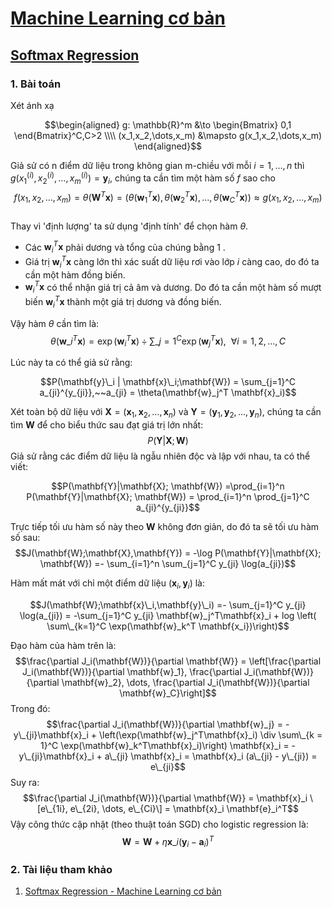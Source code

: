 # [Machine Learning cơ bản](https://machinelearningcoban.com/about/)
## [Softmax Regression](https://machinelearningcoban.com/2017/02/17/softmax/)
### 1. Bài toán
Xét ánh xạ  

$$\begin{aligned} g: \mathbb{R}^m &\to \begin{Bmatrix} 0,1 \end{Bmatrix}^C,C>2 \\\\ (x_1,x_2,\dots,x_m) &\mapsto g(x_1,x_2,\dots,x_m) \end{aligned}$$

Giả sử có n điểm dữ liệu trong không gian m-chiều với mỗi  $i = 1,\dots,n$ thì $g(x_1^{(i)},x_2^{(i)},\dots,x_m^{(i)}) = \mathbf{y}_i$, chúng ta cần tìm một hàm số $f$ sao cho 
$$f(x_1,x_2,\dots,x_m)=\theta(\mathbf{W}^T \mathbf{x}) = \left(\theta(\mathbf{w}_1^T \mathbf{x}),\theta(\mathbf{w}_2^T \mathbf{x}),\dots,\theta(\mathbf{w}_C^T \mathbf{x})\right) \approx g(x_1,x_2,\dots,x_m)$$    
Thay vì 'định lượng' ta sử dụng 'định tính' để chọn hàm $\theta$.
  * Các $\mathbf{w}_i^T \mathbf{x}$ phải dương và tổng của chúng bằng 1 . 
  * Giá trị $\mathbf{w}_i^T \mathbf{x}$ càng lớn thì xác suất dữ liệu rơi vào lớp $i$ càng cao, do đó ta cần một hàm đồng biến.
  * $\mathbf{w}_i^T \mathbf{x}$ có thể nhận giá trị cả âm và dương. Do đó ta cần một hàm số mượt biến $\mathbf{w}_i^T \mathbf{x}$ thành một giá trị dương và đồng biến.
   
Vậy hàm $\theta$ cần tìm là:
$$\theta(\mathbf{w}\_i^T \mathbf{x}) = \exp({\mathbf{w}_i^T \mathbf{x}}) \div \sum\_{j=1}^{C} \exp({\mathbf{w}_j^T \mathbf{x}}), ~~ \forall i = 1, 2, \dots, C$$  

Lúc này ta có thể giả sử rằng:

$$P(\mathbf{y}\_i | \mathbf{x}\_i;\mathbf{W}) = \sum_{j=1}^C a_{ji}^{y_{ji}},~~a_{ji} = \theta(\mathbf{w}_j^T \mathbf{x}_i)$$

Xét toàn bộ dữ liệu với $\mathbf{X}=(\mathbf{x}_1,\mathbf{x}_2,\dots,\mathbf{x}_n)$ và $\mathbf{Y}=(\mathbf{y}_1,\mathbf{y}_2,\dots,\mathbf{y}_n),$ chúng ta cần tìm $\mathbf{W}$ để cho biểu thức sau đạt giá trị lớn nhất:  
$$P(\mathbf{Y}|\mathbf{X}; \mathbf{W})$$
Giả sử rằng các điểm dữ liệu là ngẫu nhiên độc và lập với nhau, ta có thể viết:

$$P(\mathbf{Y}|\mathbf{X}; \mathbf{W}) =\prod_{i=1}^n P(\mathbf{Y}|\mathbf{X}; \mathbf{W}) = \prod_{i=1}^n \prod_{j=1}^C a_{ji}^{y_{ji}}$$  

Trực tiếp tối ưu hàm số này theo $\mathbf{W}$ không đơn giản, do đó ta sẽ tối ưu hàm số sau:
$$J(\mathbf{W};\mathbf{X},\mathbf{Y}) = -\log P(\mathbf{Y}|\mathbf{X}; \mathbf{W}) =- \sum_{i=1}^n \sum_{j=1}^C y_{ji} \log(a_{ji})$$

Hàm mất mát với chỉ một điểm dữ liệu $(\mathbf{x}_i,\mathbf{y}_i)$ là:  

$$J(\mathbf{W};\mathbf{x}\_i,\mathbf{y}\_i) =- \sum_{j=1}^C y_{ji} \log(a_{ji}) = -\sum_{j=1}^C y_{ji} \mathbf{w}_j^T\mathbf{x}_i + log \left( \sum\_{k=1}^C \exp(\mathbf{w}_k^T \mathbf{x_i})\right)$$

Đạo hàm của hàm trên là:
$$\frac{\partial J_i(\mathbf{W})}{\partial \mathbf{W}} = \left[\frac{\partial J_i(\mathbf{W})}{\partial \mathbf{w}_1}, \frac{\partial J_i(\mathbf{W})}{\partial \mathbf{w}_2}, \dots, \frac{\partial J_i(\mathbf{W})}{\partial \mathbf{w}_C}\right]$$
Trong đó: 
$$\frac{\partial J_i(\mathbf{W})}{\partial \mathbf{w}_j} = -y\_{ji}\mathbf{x}_i + \left(\exp(\mathbf{w}_j^T\mathbf{x}_i) \div \sum\_{k = 1}^C \exp(\mathbf{w}_k^T\mathbf{x}_i)\right) \mathbf{x}_i = -y\_{ji}\mathbf{x}_i + a\_{ji} \mathbf{x}_i = \mathbf{x}_i (a\_{ji} - y\_{ji}) = e\_{ji}$$
Suy ra: 
$$\frac{\partial J_i(\mathbf{W})}{\partial \mathbf{W}} = \mathbf{x}_i \[e\_{1i}, e\_{2i}, \dots, e\_{Ci}\] = \mathbf{x}_i \mathbf{e}_i^T$$
Vậy công thức cập nhật (theo thuật toán SGD) cho logistic regression là:
$$\mathbf{W} = \mathbf{W} +\eta \mathbf{x}\_{i}(\mathbf{y}_i - \mathbf{a}_i)^T$$
### 2. Tài liệu tham khảo
1. [Softmax Regression - Machine Learning cơ bản](https://machinelearningcoban.com/2017/02/17/softmax/)


